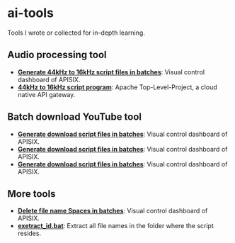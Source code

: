 # ai-tools
Tools I wrote or collected for in-depth learning.

## Audio processing tool

- [**Generate 44kHz to 16kHz script files in batches**](https://github.com/FangSen9000/ai-tools/blob/main/44K%E8%BD%AC16k.ipynb): Visual control dashboard of APISIX.
- [**44kHz to 16kHz script program**](https://github.com/FangSen9000/ai-tools/blob/main/44k%E8%BD%AC16k.bat): Apache Top-Level-Project, a cloud native API gateway.

## Batch download YouTube tool

- [**Generate download script files in batches**](https://github.com/FangSen9000/ai-tools/blob/main/44K%E8%BD%AC16k.ipynb): Visual control dashboard of APISIX.
- [**Generate download script files in batches**](https://github.com/FangSen9000/ai-tools/blob/main/44K%E8%BD%AC16k.ipynb): Visual control dashboard of APISIX.
- [**Generate download script files in batches**](https://github.com/FangSen9000/ai-tools/blob/main/44K%E8%BD%AC16k.ipynb): Visual control dashboard of APISIX.

## More tools

- [**Delete file name Spaces in batches**](https://github.com/FangSen9000/ai-tools/blob/main/44K%E8%BD%AC16k.ipynb): Visual control dashboard of APISIX.
- [**exetract_id.bat**](https://github.com/FangSen9000/ai-tools/blob/main/extract_id.bat): Extract all file names in the folder where the script resides.
